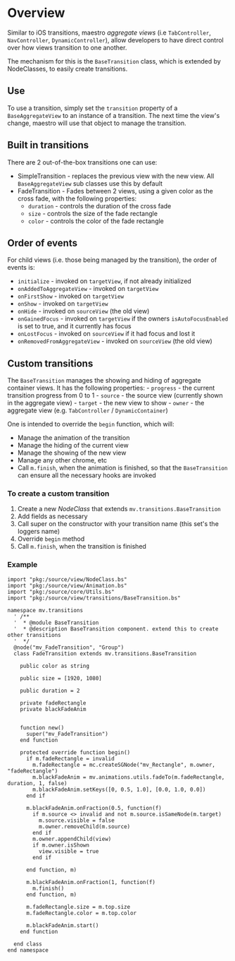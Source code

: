 # Overview
Similar to iOS transitions, maestro *aggregate views* (i.e `TabController`, `NavController`, `DynamicController`), allow developers to have direct control over how views transition to one another.

The mechanism for this is the `BaseTransition` class, which is extended by NodeClasses, to easily create transitions.

## Use

To use a transition, simply set the `transition` property of a `BaseAggregateView` to an instance of a transition. The next time the view's change, maestro will use that object to manage the transition.

## Built in transitions
There are 2 out-of-the-box transitions one can use:

 - SimpleTransition - replaces the previous view with the new view. All `BaseAggregateView` sub classes use this by default
 - FadeTransition - Fades between 2 views, using a given color as the cross fade, with the following properties:
   - `duration`  - controls the duration of the cross fade
   - `size` - controls the size of the fade rectangle
   - `color` - controls the color of the fade rectangle


## Order of events

For child views (i.e. those being managed by the transition), the order of events is:

 - `initialize` - invoked on `targetView`, if not already initialized
 - `onAddedToAggregateView` - invoked on `targetView`
 - `onFirstShow` - invoked on `targetView`
 - `onShow` - invoked on `targetView`
 - `onHide` - invoked on `sourceView` (the old view)
 - `onGainedFocus` - invoked on `targetView` if the owners `isAutoFocusEnabled` is set to true, and it currently has focus
 - `onLostFocus` - invoked on `sourceView` if it had focus and lost it
 - `onRemovedFromAggregateView` - invoked on `sourceView` (the old view)


## Custom transitions

The `BaseTransition` manages the showing and hiding of aggregate container views. It has the following properties:
    - `progress` - the current transition progress from 0 to 1
    - `source` - the source view (currently shown in the aggregate view)
    - `target` - the new view to show
    - `owner` - the aggregate view (e.g. `TabController` / `DynamicContainer`)

One is intended to override the `begin` function, which will:
 -  Manage the animation of the transition
 -  Manage the hiding of the current view
 -  Manage the showing of the new view
 -  Manage any other chrome, etc
 -  Call `m.finish`, when the animation is finished, so that the `BaseTransition` can ensure all the necessary hooks are invoked


### To create a custom transition

1. Create a new *NodeClass* that extends `mv.transitions.BaseTransition`
2. Add fields as necessary
3. Call super on the constructor with your transition name (this set's the loggers name)
4. Override `begin` method
5. Call `m.finish`, when the transition is finished


### Example

```
import "pkg:/source/view/NodeClass.bs"
import "pkg:/source/view/Animation.bs"
import "pkg:/source/core/Utils.bs"
import "pkg:/source/view/transitions/BaseTransition.bs"

namespace mv.transitions
  ' /**
  '  * @module BaseTransition
  '  * @description BaseTransition component. extend this to create other transitions
  '  */
  @node("mv_FadeTransition", "Group")
  class FadeTransition extends mv.transitions.BaseTransition

    public color as string

    public size = [1920, 1080]

    public duration = 2

    private fadeRectangle
    private blackFadeAnim


    function new()
      super("mv_FadeTransition")
    end function

    protected override function begin()
      if m.fadeRectangle = invalid
        m.fadeRectangle = mc.createSGNode("mv_Rectangle", m.owner, "fadeRectangle")
        m.blackFadeAnim = mv.animations.utils.fadeTo(m.fadeRectangle, duration, 1, false)
        m.blackFadeAnim.setKeys([0, 0.5, 1.0], [0.0, 1.0, 0.0])
      end if

      m.blackFadeAnim.onFraction(0.5, function(f)
        if m.source <> invalid and not m.source.isSameNode(m.target)
          m.source.visible = false
          m.owner.removeChild(m.source)
        end if
        m.owner.appendChild(view)
        if m.owner.isShown
          view.visible = true
        end if

      end function, m)

      m.blackFadeAnim.onFraction(1, function(f)
        m.finish()
      end function, m)

      m.fadeRectangle.size = m.top.size
      m.fadeRectangle.color = m.top.color

      m.blackFadeAnim.start()
    end function

  end class
end namespace
```


